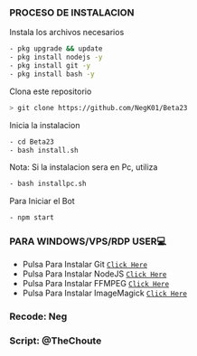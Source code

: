 

### PROCESO DE INSTALACION
Instala los archivos necesarios
```bash
- pkg upgrade && update
- pkg install nodejs -y
- pkg install git -y
- pkg install bash -y
```

Clona este repositorio
 ```bash
> git clone https://github.com/NegK01/Beta23
```

Inicia la instalacion
```bash
- cd Beta23
- bash install.sh
```
Nota: Si la instalacion sera en Pc, utiliza
```bash
- bash installpc.sh
```

Para Iniciar el Bot
 ```bash
- npm start
```
### PARA WINDOWS/VPS/RDP USER💻

- Pulsa Para Instalar Git [`Click Here`](https://git-scm.com/downloads) <br>
- Pulsa Para Instalar NodeJS [`Click Here`](https://nodejs.org/en/download) <br>
- Pulsa Para Instalar FFMPEG [`Click Here`](https://ffmpeg.org/download.html) 
- Pulsa Para Instalar ImageMagick [`Click Here`](https://imagemagick.org/script/download.php)

### Recode: Neg
### Script: @TheChoute

